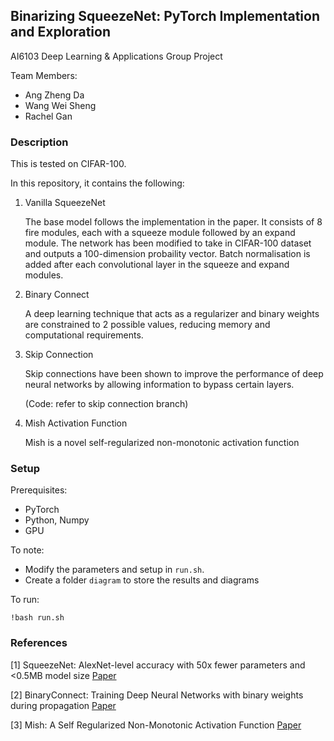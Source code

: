 ## Binarizing SqueezeNet: PyTorch Implementation and Exploration

AI6103 Deep Learning & Applications Group Project

Team Members: 
- Ang Zheng Da
- Wang Wei Sheng
- Rachel Gan 

### Description

This is tested on CIFAR-100.

In this repository, it contains the following:

1. Vanilla SqueezeNet
    
    The base model follows the implementation in the paper. It consists of 8 fire modules, each with a squeeze module followed by an expand module. The network has been modified to take in CIFAR-100 dataset and outputs a 100-dimension probaility vector. Batch normalisation is added after each convolutional layer in the squeeze and expand modules.

2. Binary Connect

    A deep learning technique that acts as a regularizer and binary weights are constrained to 2 possible values, reducing memory and computational requirements.

3. Skip Connection

    Skip connections have been shown to improve the performance of deep neural networks by allowing information to bypass certain layers.

    (Code: refer to skip connection branch)

4. Mish Activation Function

    Mish is a novel self-regularized non-monotonic activation function


### Setup

Prerequisites: 
- PyTorch
- Python, Numpy
- GPU

To note:
- Modify the parameters and setup in `run.sh`. 
- Create a folder `diagram` to store the results and diagrams

To run:
```
!bash run.sh
```



### References

[1] SqueezeNet: AlexNet-level accuracy with 50x fewer parameters and <0.5MB model size [Paper](https://arxiv.org/abs/1602.07360)

[2] BinaryConnect: Training Deep Neural Networks with binary weights during propagation [Paper](https://arxiv.org/pdf/1511.00363.pdf)

[3] Mish: A Self Regularized Non-Monotonic Activation Function [Paper](https://arxiv.org/pdf/1908.08681.pdf)



